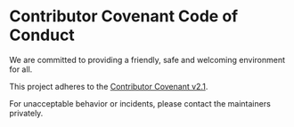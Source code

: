 # Contributor Covenant Code of Conduct

We are committed to providing a friendly, safe and welcoming environment for all.

This project adheres to the [Contributor Covenant v2.1](https://www.contributor-covenant.org/version/2/1/code_of_conduct/).

For unacceptable behavior or incidents, please contact the maintainers privately.
